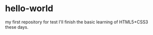 # hello-world
my first repository for test
I'll finish the basic learning of HTML5+CSS3 these days.
